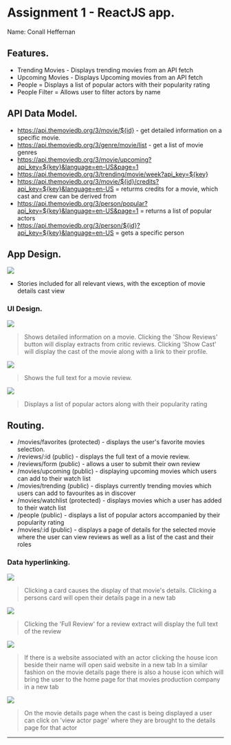 # Assignment 1 - ReactJS app.

Name: Conall Heffernan

## Features.

 + Trending Movies - Displays trending movies from an API fetch
 + Upcoming Movies - Displays Upcoming movies from an API fetch
 + People = Displays a list of popular actors with their popularity rating
 + People Filter = Allows user to filter actors by name 


## API Data Model.

+ https://api.themoviedb.org/3/movie/${id} - get detailed information on a specific movie. 
+ https://api.themoviedb.org/3/genre/movie/list - get a list of movie genres
+ https://api.themoviedb.org/3/movie/upcoming?api_key=${key}&language=en-US&page=1
+ https://api.themoviedb.org/3/trending/movie/week?api_key=${key}
+ https://api.themoviedb.org/3/movie/${id}/credits?api_key=${key}&language=en-US = returms credits for a movie, which cast and crew can be derived from
+ https://api.themoviedb.org/3/person/popular?api_key=${key}&language=en-US&page=1 = returns a list of popular actors
+ https://api.themoviedb.org/3/person/${id}?api_key=${key}&language=en-US = gets a specific person

## App Design.

![][stories]

+ Stories included for all relevant views, with the exception of movie details cast view


### UI Design.


![][movieDetails]
>Shows detailed information on a movie. Clicking the 'Show Reviews' button will display extracts from critic reviews. Clicking 'Show Cast' will display the cast of the movie along with a link to their profile. 

![][review]
>Shows the full text for a movie review. 

![][peoplePage]
>Displays a list of popular actors along with their popularity rating



## Routing.

+ /movies/favorites (protected) - displays the user's favorite movies selection.
+ /reviews/:id (public) - displays the full text of a movie review.
+ /reviews/form (public) - allows a user to submit their own review
+ /movies/upcoming (public) - displaying upcoming movies which users can add to their watch list
+ /movies/trending (public) - displays currently trending movies which users can add to favourites as in discover
+ /movies/watchlist (protected) - displays movies which a user has added to their watch list
+ /people (public) - displays a list of popular actors accompanied by their popularity rating
+ /movies/:id (public) - displays a page of details for the selected movie where the user can view reviews as well as a list of the cast and their roles 

### Data hyperlinking.

![][cardLink]
> Clicking a card causes the display of that movie's details.
> Clicking a persons card will open their details page in a new tab

![][reviewLink]
>Clicking the 'Full Review' for a review extract will display the full text of the review

![][homePageLink]
>If there is a website associated with an actor clicking the house icon beside their name will open said website in a new tab 
>In a similar fashion on the movie details page there is also a house icon which will bring the user to the home page for that movies production company in a new tab

![][actorLink]
>On the movie details page when the cast is being displayed a user can click on 'view actor page' where they are brought to the details page for that actor



---------------------------------

[cardLink]: ./public/cardLink.png
[movieDetails]: ./public/movieDetails.png
[review]: ./public/review.png
[reviewLink]: ./public/reviewLink.png
[cardLink]: ./public/cardLink.png
[stories]: ./public/stories.png
[homePageLink]: ./public/homePageLink.png
[actorLink]: ./public/actorLink.png
[peoplePage]: ./public/peoplePage.png
[personPage]: ./public/personPage.png